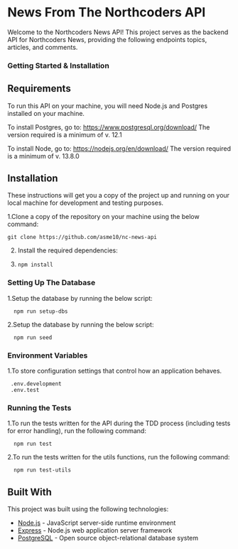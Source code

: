 # News From The Northcoders API

Welcome to the Northcoders News API! This project serves as the backend API for Northcoders News, providing the following endpoints topics, articles, and comments.

### Getting Started & Installation

## Requirements

To run this API on your machine, you will need Node.js and Postgres installed on your machine.

To install Postgres, go to: https://www.postgresql.org/download/
The version required is a minimum of v. 12.1

To install Node, go to: https://nodejs.org/en/download/
The version required is a minimum of v. 13.8.0

## Installation

These instructions will get you a copy of the project up and running on your local machine for development and testing purposes.

1.Clone a copy of the repository on your machine using the below command:

```
git clone https://github.com/asme10/nc-news-api
```

2. Install the required dependencies:
3. 
   ```
   npm install
   ```

### Setting Up The Database

1.Setup the database by running the below script:

```
  npm run setup-dbs
```

2.Setup the database by running the below script:

```
  npm run seed
```

### Environment Variables

1.To store configuration settings that control how an application behaves.

```
 .env.development
 .env.test
```

### Running the Tests

1.To run the tests written for the API during the TDD process (including tests for error handling), run the following command:

```
  npm run test
```

2.To run the tests written for the utils functions, run the following command:

```
  npm run test-utils
```

## Built With

This project was built using the following technologies:

- [Node.js](https://nodejs.org/) - JavaScript server-side runtime environment
- [Express](https://expressjs.com/) - Node.js web application server framework
- [PostgreSQL](https://www.postgresql.org/) - Open source object-relational database system
